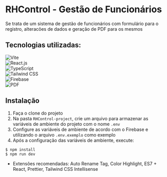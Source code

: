 # RHControl - Gestão de Funcionários

Se trata de um sistema de gestão de funcionários com formulário para o registro, alteracões de dados e geração de PDF para os mesmos

## Tecnologias utilizadas:

![Vite](https://img.shields.io/badge/-Vite-0D1117?style=for-the-badge&logo=Vite&labelColor=0D1117)&nbsp; </br>
![React.js](https://img.shields.io/badge/-React.js-0D1117?style=for-the-badge&logo=react&labelColor=0D1117)&nbsp;</br>
![TypeScript](https://img.shields.io/badge/-TypeScript-0D1117?style=for-the-badge&logo=typescript&labelColor=0D1117)&nbsp;</br>
![Tailwind CSS](https://img.shields.io/badge/-Tailwind%20CSS-0D1117?style=for-the-badge&logo=tailwind-css&labelColor=0D1117)&nbsp;</br>
![Firebase](https://img.shields.io/badge/-Firebase-0D1117?style=for-the-badge&logo=firebase&labelColor=0D1117)&nbsp;</br>
![PDF](https://img.shields.io/badge/-PDF-0D1117?style=for-the-badge&logo=PDF&labelColor=0D1117)&nbsp;


## Instalação

1. Faça o clone do projeto
2. Na pasta `RHControl-project`, crie um arquivo para armazenar as variáveis de ambiente do projeto com o nome `.env`
3. Configure as variáveis de ambiente de acordo com o Firebase e utilizando o arquivo `.env.exemplo` como exemplo
4. Após a configuração das variáveis de ambiente, execute:

```
$ npm install
$ npm run dev
```

- Extensões recomendadas: Auto Rename Tag, Color Highlight, ES7 + React,  Prettier, Tailwind CSS Intellisense
